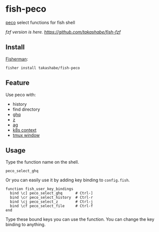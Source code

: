 # fish-peco

[peco](https://github.com/peco/peco) select functions for fish shell

*fzf version is here. https://github.com/takashabe/fish-fzf*

## Install

[Fisherman](https://github.com/fisherman/fisherman):

```fish
fisher install takashabe/fish-peco
```

## Feature

Use peco with:

* history
* find directory
* [ghq](https://github.com/motemen/ghq)
* [z](https://github.com/fisherman/z)
* [ag](https://github.com/ggreer/the_silver_searcher)
* [k8s context](https://kubernetes.io/docs/reference/generated/kubectl/kubectl-commands#config)
* [tmux window](http://man.openbsd.org/OpenBSD-current/man1/tmux.1#list-windows)

## Usage

Type the function name on the shell.

```fish
peco_select_ghq
```

Or you can easily use it by adding key binding to `config.fish`.

```fish
function fish_user_key_bindings
  bind \c] peco_select_ghq      # Ctrl-]
  bind \cr peco_select_history  # Ctrl-r
  bind \cj peco_select_z        # Ctrl-j
  bind \cf peco_select_file     # Ctrl-f
end
```

Type these bound keys you can use the function. You can change the key binding to anything.
